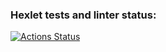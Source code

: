 ### Hexlet tests and linter status:
[![Actions Status](https://github.com/Rasul-96/python-project-49/workflows/hexlet-check/badge.svg)](https://github.com/Rasul-96/python-project-49/actions)
